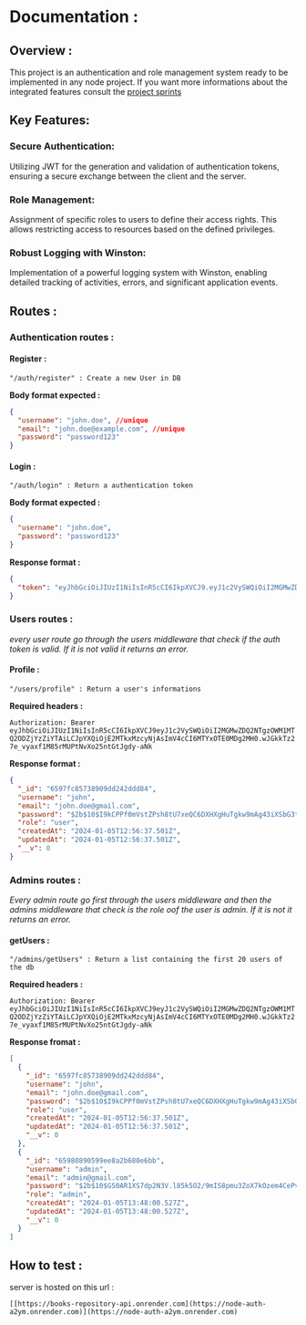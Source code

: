 # Documentation :

## Overview :

This project is an authentication and role management system ready to be implemented in any node project.
If you want more informations about the integrated features consult the [project sprints](sprints.md)

## Key Features:

### Secure Authentication:

Utilizing JWT for the generation and validation of authentication tokens, ensuring a secure exchange between the client and the server.

### Role Management:

Assignment of specific roles to users to define their access rights. This allows restricting access to resources based on the defined privileges.

### Robust Logging with Winston:

Implementation of a powerful logging system with Winston, enabling detailed tracking of activities, errors, and significant application events.

## Routes :

### Authentication routes :

#### Register :

`"/auth/register" : Create a new User in DB`

**Body format expected :**

```json
{
  "username": "john.doe", //unique
  "email": "john.doe@example.com", //unique
  "password": "password123"
}
```

#### Login :

`"/auth/login" : Return a authentication token`

**Body format expected :**

```json
{
  "username": "john.doe",
  "password": "password123"
}
```

**Response format :**

```json
{
  "token": "eyJhbGciOiJIUzI1NiIsInR5cCI6IkpXVCJ9.eyJ1c2VySWQiOiI2MGMwZDQ2NTgzOWM1MTQ2ODZjYzZiYTAiLCJpYXQiOjE2MTkxMzcyNjAsImV4cCI6MTYxOTE0MDg2MH0.wJGkkTz27e_vyaxf1M85rMUPtNvXo25ntGtJgdy-aNk"
}
```

### Users routes :

_every user route go through the users middleware that check if the auth token is valid. If it is not valid it returns an error._

#### Profile :

`"/users/profile" : Return a user's informations`

**Required headers :**

`Authorization: Bearer eyJhbGciOiJIUzI1NiIsInR5cCI6IkpXVCJ9eyJ1c2VySWQiOiI2MGMwZDQ2NTgzOWM1MTQ2ODZjYzZiYTAiLCJpYXQiOjE2MTkxMzcyNjAsImV4cCI6MTYxOTE0MDg2MH0.wJGkkTz27e_vyaxf1M85rMUPtNvXo25ntGtJgdy-aNk`

**Response format :**

```json
{
  "_id": "6597fc85738909dd242ddd84",
  "username": "john",
  "email": "john.doe@gmail.com",
  "password": "$2b$10$I9kCPPf0mVstZPsh8tU7xeQC6DXHXgHuTgkw9mAg43iXSbG3txXGa", //hashed password
  "role": "user",
  "createdAt": "2024-01-05T12:56:37.501Z",
  "updatedAt": "2024-01-05T12:56:37.501Z",
  "__v": 0
}
```

### Admins routes :

_Every admin route go first through the users middleware and then the admins middleware that check is the role oof the user is admin. If it is not it returns an error._

#### getUsers :

`"/admins/getUsers" : Return a list containing the first 20 users of the db`

**Required headers :**

`Authorization: Bearer eyJhbGciOiJIUzI1NiIsInR5cCI6IkpXVCJ9eyJ1c2VySWQiOiI2MGMwZDQ2NTgzOWM1MTQ2ODZjYzZiYTAiLCJpYXQiOjE2MTkxMzcyNjAsImV4cCI6MTYxOTE0MDg2MH0.wJGkkTz27e_vyaxf1M85rMUPtNvXo25ntGtJgdy-aNk`

**Response fromat :**

```json
[
  {
    "_id": "6597fc85738909dd242ddd84",
    "username": "john",
    "email": "john.doe@gmail.com",
    "password": "$2b$10$I9kCPPf0mVstZPsh8tU7xeQC6DXHXgHuTgkw9mAg43iXSbG3txXGa",
    "role": "user",
    "createdAt": "2024-01-05T12:56:37.501Z",
    "updatedAt": "2024-01-05T12:56:37.501Z",
    "__v": 0
  },
  {
    "_id": "65980890599ee8a2b680e6bb",
    "username": "admin",
    "email": "admin@gmail.com",
    "password": "$2b$10$GS0AR1XS7dp2N3V.l85k5O2/9mIS8pmu3ZoX7kOzem4CePvS/7XZi",
    "role": "admin",
    "createdAt": "2024-01-05T13:48:00.527Z",
    "updatedAt": "2024-01-05T13:48:00.527Z",
    "__v": 0
  }
]
```

## How to test : 

server is hosted on this url : 

`[[https://books-repository-api.onrender.com](https://node-auth-a2ym.onrender.com)](https://node-auth-a2ym.onrender.com)`




